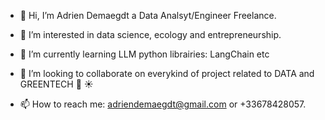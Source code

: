 - 👋 Hi, I’m Adrien Demaegdt a Data Analsyt/Engineer Freelance.

- 👀 I’m interested in data science, ecology and entrepreneurship. 
- 🌱 I’m currently learning LLM python librairies: LangChain etc 
- 💞️ I’m looking to collaborate on everykind of project related to DATA and GREENTECH :seedling: :sunny: 
- 📫 How to reach me: adriendemaegdt@gmail.com or +33678428057. 

